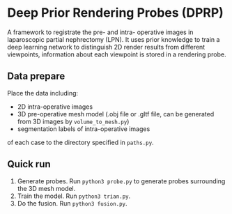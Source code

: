 # Deep Prior Rendering Probes (DPRP)

A framework to registrate the pre- and intra- operative images in laparoscopic partial nephrectomy (LPN). It uses prior knowledge to train a deep learning network to distinguish 2D render results from different viewpoints, information about each viewpoint is stored in a rendering probe.

## Data prepare
Place the data including:

* 2D intra-operative images
* 3D pre-operative mesh model (.obj file or .gltf file, can be generated from 3D images by `volume_to_mesh.py`)
* segmentation labels of intra-operative images

of each case to the directory specified in `paths.py`.

## Quick run

1. Generate probes. Run `python3 probe.py` to generate probes surrounding the 3D mesh model.
2. Train the model. Run `python3 trian.py`.
3. Do the fusion. Run `python3 fusion.py`.